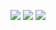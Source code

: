 <p align="center" >
    <img src="https://img.shields.io/badge/Ukrainian-%23ff0d00?style=for-the-badge&label=90%25"> 
    <img src="https://img.shields.io/badge/English-%230000ff?style=for-the-badge&label=10%25">
    <img size="10%" src="https://count.getloli.com/get/@n3k0q?original-new">
</p>
